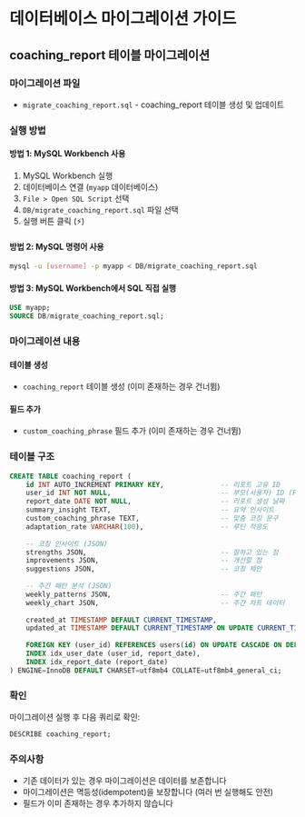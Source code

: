 # 데이터베이스 마이그레이션 가이드

## coaching_report 테이블 마이그레이션

### 마이그레이션 파일
- `migrate_coaching_report.sql` - coaching_report 테이블 생성 및 업데이트

### 실행 방법

#### 방법 1: MySQL Workbench 사용
1. MySQL Workbench 실행
2. 데이터베이스 연결 (`myapp` 데이터베이스)
3. `File > Open SQL Script` 선택
4. `DB/migrate_coaching_report.sql` 파일 선택
5. 실행 버튼 클릭 (⚡)

#### 방법 2: MySQL 명령어 사용
```bash
mysql -u [username] -p myapp < DB/migrate_coaching_report.sql
```

#### 방법 3: MySQL Workbench에서 SQL 직접 실행
```sql
USE myapp;
SOURCE DB/migrate_coaching_report.sql;
```

### 마이그레이션 내용

#### 테이블 생성
- `coaching_report` 테이블 생성 (이미 존재하는 경우 건너뜀)

#### 필드 추가
- `custom_coaching_phrase` 필드 추가 (이미 존재하는 경우 건너뜀)

### 테이블 구조

```sql
CREATE TABLE coaching_report (
    id INT AUTO_INCREMENT PRIMARY KEY,              -- 리포트 고유 ID
    user_id INT NOT NULL,                           -- 부모(사용자) ID (FK)
    report_date DATE NOT NULL,                      -- 리포트 생성 날짜
    summary_insight TEXT,                           -- 요약 인사이트
    custom_coaching_phrase TEXT,                    -- 맞춤 코칭 문구
    adaptation_rate VARCHAR(100),                   -- 루틴 적응도
    
    -- 코칭 인사이트 (JSON)
    strengths JSON,                                 -- 잘하고 있는 점
    improvements JSON,                              -- 개선할 점
    suggestions JSON,                               -- 코칭 제안
    
    -- 주간 패턴 분석 (JSON)
    weekly_patterns JSON,                           -- 주간 패턴
    weekly_chart JSON,                              -- 주간 차트 데이터
    
    created_at TIMESTAMP DEFAULT CURRENT_TIMESTAMP,
    updated_at TIMESTAMP DEFAULT CURRENT_TIMESTAMP ON UPDATE CURRENT_TIMESTAMP,
    
    FOREIGN KEY (user_id) REFERENCES users(id) ON UPDATE CASCADE ON DELETE CASCADE,
    INDEX idx_user_date (user_id, report_date),
    INDEX idx_report_date (report_date)
) ENGINE=InnoDB DEFAULT CHARSET=utf8mb4 COLLATE=utf8mb4_general_ci;
```

### 확인
마이그레이션 실행 후 다음 쿼리로 확인:
```sql
DESCRIBE coaching_report;
```

### 주의사항
- 기존 데이터가 있는 경우 마이그레이션은 데이터를 보존합니다
- 마이그레이션은 멱등성(idempotent)을 보장합니다 (여러 번 실행해도 안전)
- 필드가 이미 존재하는 경우 추가하지 않습니다
